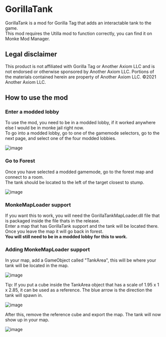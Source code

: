 # GorillaTank
GorillaTank is a mod for Gorilla Tag that adds an interactable tank to the game.   
This mod requires the Utilla mod to function correctly, you can find it on Monke Mod Manager.

## Legal disclaimer
This product is not affiliated with Gorilla Tag or Another Axiom LLC and is not endorsed or otherwise sponsored by Another Axiom LLC. Portions of the materials contained herein are property of Another Axiom LLC. ©2021 Another Axiom LLC.

## How to use the mod
### Enter a modded lobby   
To use the mod, you need to be in a modded lobby, if it worked anywhere else I would be in monke jail right now.   
To go into a modded lobby, go to one of the gamemode selectors, go to the next page, and select one of the four modded lobbies.  

![image](https://user-images.githubusercontent.com/81720436/194441097-7cd2e7cc-abf2-4119-8206-17203eb674f5.png)

### Go to Forest
Once you have selected a modded gamemode, go to the forest map and connect to a room.   
The tank should be located to the left of the target closest to stump.

![image](https://user-images.githubusercontent.com/81720436/194441624-b4f7a726-4b7a-476c-9ed7-858d9698ed9d.png)

### MonkeMapLoader support
If you want this to work, you will need the GorillaTankMapLoader.dll file that is packaged inside the file thats in the release.   
Enter a map that has GorillaTank support and the tank will be located there. Once you leave the map it will go back in forest.   
**You will still need to be in a modded lobby for this to work.**

### Adding MonkeMapLoader support
In your map, add a GameObject called "TankArea", this will be where your tank will be located in the map.

![image](https://user-images.githubusercontent.com/81720436/194596222-a8dbab16-a5d3-4d88-b9e8-84190569878a.png)

Tip: If you put a cube inside the TankArea object that has a scale of 1.95 x 1 x 2.85, it can be used as a reference.
The blue arrow is the direction the tank will spawn in.

![image](https://user-images.githubusercontent.com/81720436/194596709-4ee41764-ab16-44ea-8378-ff868e85633b.png)

After this, remove the reference cube and export the map. The tank will now show up in your map.

![image](https://user-images.githubusercontent.com/81720436/194597064-8477f4ab-6794-4eb8-8364-ec13f2ca44a9.png)

